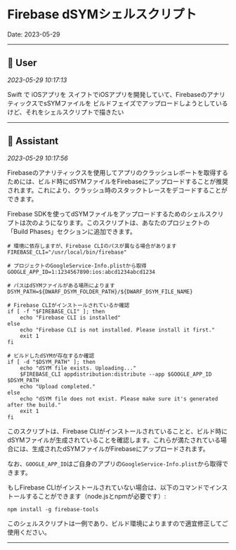 # Firebase dSYMシェルスクリプト

Date: 2023-05-29

---

## 👤 User
*2023-05-29 10:17:13*

Swift で iOSアプリを スイフトでiOSアプリを開発していて、FirebaseのアナリティックスでsSYMファイルを ビルドフェイズでアップロードしようとしているけど、それをシェルスクリプトで描きたい

---

## 🤖 Assistant
*2023-05-29 10:17:56*

Firebaseのアナリティックスを使用してアプリのクラッシュレポートを取得するためには、ビルド時にdSYMファイルをFirebaseにアップロードすることが推奨されます。これにより、クラッシュ時のスタックトレースをデコードすることができます。

Firebase SDKを使ってdSYMファイルをアップロードするためのシェルスクリプトは次のようになります。このスクリプトは、あなたのプロジェクトの「Build Phases」セクションに追加できます。

```shell
# 環境に依存しますが、Firebase CLIのパスが異なる場合があります
FIREBASE_CLI="/usr/local/bin/firebase"

# プロジェクトのGoogleService-Info.plistから取得
GOOGLE_APP_ID=1:1234567890:ios:abcd1234abcd1234

# パスはdSYMファイルがある場所によります
DSYM_PATH=${DWARF_DSYM_FOLDER_PATH}/${DWARF_DSYM_FILE_NAME}

# Firebase CLIがインストールされているか確認
if [ -f "$FIREBASE_CLI" ]; then
    echo "Firebase CLI is installed"
else
    echo "Firebase CLI is not installed. Please install it first."
    exit 1
fi

# ビルドしたdSYMが存在するか確認
if [ -d "$DSYM_PATH" ]; then
    echo "dSYM file exists. Uploading..."
    $FIREBASE_CLI appdistribution:distribute --app $GOOGLE_APP_ID $DSYM_PATH
    echo "Upload completed."
else
    echo "dSYM file does not exist. Please make sure it's generated after the build."
    exit 1
fi
```

このスクリプトは、Firebase CLIがインストールされていることと、ビルド時にdSYMファイルが生成されていることを確認します。これらが満たされている場合には、生成されたdSYMファイルがFirebaseにアップロードされます。

なお、`GOOGLE_APP_ID`はご自身のアプリの`GoogleService-Info.plist`から取得できます。

もしFirebase CLIがインストールされていない場合は、以下のコマンドでインストールすることができます（node.jsとnpmが必要です）:

```shell
npm install -g firebase-tools
```

このシェルスクリプトは一例であり、ビルド環境によりますので適宜修正してご使用ください。

---
